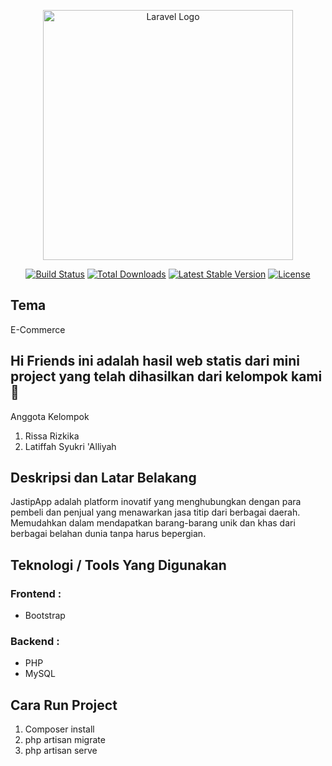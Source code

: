 <p align="center"><a href="https://laravel.com" target="_blank"><img src="https://raw.githubusercontent.com/laravel/art/master/logo-lockup/5%20SVG/2%20CMYK/1%20Full%20Color/laravel-logolockup-cmyk-red.svg" width="400" alt="Laravel Logo"></a></p>

<p align="center">
<a href="https://github.com/laravel/framework/actions"><img src="https://github.com/laravel/framework/workflows/tests/badge.svg" alt="Build Status"></a>
<a href="https://packagist.org/packages/laravel/framework"><img src="https://img.shields.io/packagist/dt/laravel/framework" alt="Total Downloads"></a>
<a href="https://packagist.org/packages/laravel/framework"><img src="https://img.shields.io/packagist/v/laravel/framework" alt="Latest Stable Version"></a>
<a href="https://packagist.org/packages/laravel/framework"><img src="https://img.shields.io/packagist/l/laravel/framework" alt="License"></a>
</p>

## Tema
E-Commerce

## Hi Friends ini adalah hasil web statis dari mini project yang telah dihasilkan dari kelompok kami 👋
Anggota Kelompok
1. Rissa Rizkika 
2. Latiffah Syukri 'Alliyah 

## Deskripsi dan Latar Belakang
JastipApp adalah platform inovatif yang menghubungkan dengan para pembeli dan penjual yang menawarkan jasa titip dari berbagai daerah. Memudahkan dalam mendapatkan barang-barang unik dan khas dari berbagai belahan dunia tanpa harus bepergian.

## Teknologi / Tools Yang Digunakan
  ### Frontend : 
- Bootstrap

### Backend : 
- PHP
- MySQL

## Cara Run Project
  1. Composer install
  2. php artisan migrate
  3. php artisan serve


